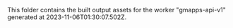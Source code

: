 This folder contains the built output assets for the worker "gmapps-api-v1" generated at 2023-11-06T01:30:07.502Z.